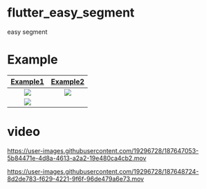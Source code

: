 # flutter_easy_segment
easy segment

# Example

|[Example1](https://github.com/MengLiMing/flutter_ui_challenge/blob/a526fa4aece2bd363b5671d717d9e436f6036866/lib/examples/flutter_deer/modules/goods/page/goods_page.dart)|[Example2](https://github.com/MengLiMing/flutter_ui_challenge/blob/52d7f0e2c8cde970d95bb5c42c4504f7626062c7/lib/examples/flutter_deer/modules/goods/widgets/goods_type_choose_sheet.dart)|
|:---:|:---:|
|![](https://user-images.githubusercontent.com/19296728/187646204-ea2b891f-c4f2-4f9d-a91a-e2c014307b44.PNG)|![](https://user-images.githubusercontent.com/19296728/187648339-7e3be4e3-aaf2-4d05-b1d7-9631f86e6e78.PNG)|
![](https://user-images.githubusercontent.com/19296728/188561297-509eaa35-bc92-48a1-953f-62a1b07a94a9.png)|

# video
https://user-images.githubusercontent.com/19296728/187647053-5b84471e-4d8a-4613-a2a2-19e480ca4cb2.mov

https://user-images.githubusercontent.com/19296728/187648724-8d2de783-f629-4221-9f6f-96de479a6e73.mov

